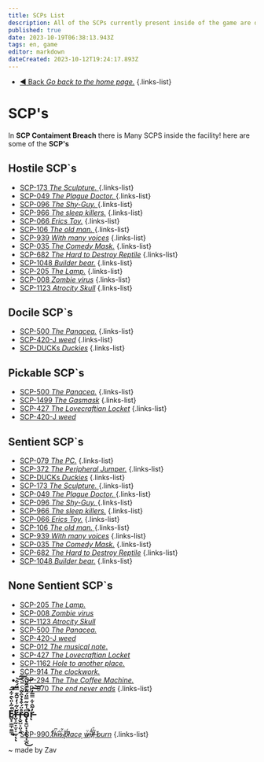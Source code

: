 ```yaml
---
title: SCPs List
description: All of the SCPs currently present inside of the game are on this page.
published: true
date: 2023-10-19T06:38:13.943Z
tags: en, game
editor: markdown
dateCreated: 2023-10-12T19:24:17.893Z
---
```


- [:arrow_backward: Back *Go back to the home page.*](/en/home#single-playerco-op)
{.links-list}
# SCP's
In **SCP Contaiment Breach** there is Many SCPS inside the facility! here are some of the **SCP's**
## Hostile SCP`s 

- [SCP-173 *The Sculpture.* ](/en/game/scps/173)
{.links-list}
- [SCP-049 *The Plague Doctor.* ](/en/game/scps/049)
{.links-list}
- [ SCP-096 *The Shy-Guy.* ](/en/game/scps/096)
{.links-list}
- [SCP-966 *The sleep killers.*](/en/game/scps/966)
{.links-list}
- [SCP-066 *Erics Toy.*](/en/game/scps/066)
{.links-list}
- [SCP-106 *The old man.* ](/en/game/scps/106)
{.links-list}
- [SCP-939 *With many voices*](/en/game/scps/939)
{.links-list} 
- [SCP-035 *The Comedy Mask.*](/en/game/scps/035)
{.links-list}
- [SCP-682 *The Hard to Destroy Reptile*](/en/game/scps/682)
{.links-list}
- [SCP-1048 *Builder bear.*](/en/game/scps/1048)
{.links-list}
- [SCP-205 *The Lamp.*](/en/game/scps/205)
{.links-list} 
- [SCP-008 *Zombie virus*](/en/game/scps/008)
{.links-list}
- [SCP-1123 *Atrocity Skull*](/en/game/scps/1123)
{.links-list}
## Docile SCP`s
- [SCP-500 *The Panacea.*](/en/game/scps/500)
{.links-list}
- [SCP-420-J *weed*](/en/game/scps/420-j)
{.links-list}
- [SCP-DUCKs *Duckies*](/en/game/scps/ducks)
{.links-list}

## Pickable SCP`s
- [SCP-500 *The Panacea.*](/en/game/scps/500)
{.links-list}
- [SCP-1499 *The Gasmask*](/en/game/scps/1499)
{.links-list}
- [SCP-427  *The Lovecraftian Locket*](/en/game/scps/427)
{.links-list}
- [SCP-420-J *weed*](/en/game/scps/420-j)
## Sentient SCP`s
- [SCP-079 *The PC.*](/en/game/scps/079)
{.links-list}
- [SCP-372 *The Peripheral Jumper.*](/en/game/scps/372)
{.links-list}
- [SCP-DUCKs *Duckies*](/en/game/scps/ducks)
{.links-list}
- [SCP-173 *The Sculpture.* ](/en/game/scps/173)
{.links-list}
- [SCP-049 *The Plague Doctor.* ](/en/game/scps/049)
{.links-list}
- [ SCP-096 *The Shy-Guy.* ](/en/game/scps/096)
{.links-list}
- [SCP-966 *The sleep killers.*](/en/game/scps/966)
{.links-list}
- [SCP-066 *Erics Toy.*](/en/game/scps/066)
{.links-list}
- [SCP-106 *The old man.* ](/en/game/scps/106)
{.links-list}
- [SCP-939 *With many voices*](/en/game/scps/939)
{.links-list} 
- [SCP-035 *The Comedy Mask.*](/en/game/scps/035)
{.links-list}
- [SCP-682 *The Hard to Destroy Reptile*](/en/game/scps/682)
{.links-list}
- [SCP-1048 *Builder bear.*](/en/game/scps/1048)
{.links-list}
## None Sentient SCP`s
- [SCP-205 *The Lamp.*](/en/game/scps/205)
- [SCP-008 *Zombie virus*](/en/game/scps/008)
- [SCP-1123 *Atrocity Skull*](/en/game/scps/1123)
- [SCP-500 *The Panacea.*](/en/game/scps/500)
- [SCP-420-J *weed*](/en/game/scps/420-j)
- [SCP-012 *The musical note*.](/en/game/scps/012)
- [SCP-427  *The Lovecraftian Locket*](/en/game/scps/427)
- [SCP-1162 *Hole to another place.*](/en/game/scps/1162)
- [SCP-914 *The clockwork.*](/en/game/scps/914)
- [SCP-294 *The The Coffee Machine.*](/en/game/scps/294)
- [SCP-970 *The end never ends*](/en/game/scps/970)
{.links-list}

## E̷̬͓̫̳̹̱͇̟̊̋̍̎̀̑͋̅̚̕͠r̶̬͕̰̞̫̞̠̲̞̆̇͂͗̓̌̑͊̿̈́̐͝͠ͅͅr̶̨̬̺͕̤͉̭̊̈́͒̉̉̑̐o̴̧̢̱̺̣̟̣̰̖̟̲̯͆͑͒͂̿̈́̎̽͊̑̎̚͘͜͝r̵̓̃̑͋̿̅̓͠͝ͅ

- [SCP-990 *t̷͌̊ḧ̴͆i̴͆̇s̴̈́͂ ̸̎̈p̷̐̒l̸͌ace ͔ẃ̷̈i̶͌̾l̸̓̎l̵̗̆ ̶̋burn*](/en/game/scps/990)
{.links-list}







~ made by Zav